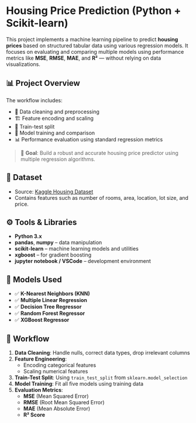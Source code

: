 # Housing Price Prediction (Python + Scikit-learn)

This project implements a machine learning pipeline to predict **housing prices** based on structured tabular data using various regression models. It focuses on evaluating and comparing multiple models using performance metrics like **MSE**, **RMSE**, **MAE**, and **R²** — without relying on data visualizations.

## 📊 Project Overview

The workflow includes:

- 🧼 Data cleaning and preprocessing
- 🏗️ Feature encoding and scaling
- 🧪 Train-test split
- 🤖 Model training and comparison
- 📊 Performance evaluation using standard regression metrics

> 🎯 **Goal**: Build a robust and accurate housing price predictor using multiple regression algorithms.

## 📁 Dataset

- Source: [Kaggle Housing Dataset]([https://www.kaggle.com/](https://www.kaggle.com/datasets/harishkumardatalab/housing-price-prediction))
- Contains features such as number of rooms, area, location, lot size, and price.

## ⚙️ Tools & Libraries

- **Python 3.x**
- **pandas**, **numpy** – data manipulation
- **scikit-learn** – machine learning models and utilities
- **xgboost** – for gradient boosting
- **jupyter notebook / VSCode** – development environment

## 🤖 Models Used

- ✅ **K-Nearest Neighbors (KNN)**
- ✅ **Multiple Linear Regression**
- ✅ **Decision Tree Regressor**
- ✅ **Random Forest Regressor**
- ✅ **XGBoost Regressor**

## 🧠 Workflow

1. **Data Cleaning**: Handle nulls, correct data types, drop irrelevant columns
2. **Feature Engineering**:
   - Encoding categorical features
   - Scaling numerical features
3. **Train-Test Split**: Using `train_test_split` from `sklearn.model_selection`
4. **Model Training**: Fit all five models using training data
5. **Evaluation Metrics**:
   - **MSE** (Mean Squared Error)
   - **RMSE** (Root Mean Squared Error)
   - **MAE** (Mean Absolute Error)
   - **R² Score**
